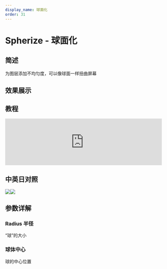 ```yaml
---
display_name: 球面化
order: 31
---
```


# Spherize - 球面化

## 简述

为图层添加不均匀度，可以像球面一样扭曲屏幕

## 效果展示

## 教程

<iframe src="https://player.bilibili.com/player.html?bvid=BV1e34y1X7Vj&page=104&high_quality=1" width="100%" allowfullscreen="allowfullscreen" frameborder="0"></iframe>

## 中英日对照

![](https://mir.yuelili.com/user/AE/effects/AE-Effects-Distort-Spherize.png)![](https://mir.yuelili.com/user/AE/effects/AE-Effects-Distort-Spherize_cn.png)

## 参数详解

### Radius 半径

“球”的大小

### 球体中心

球的中心位置

###
